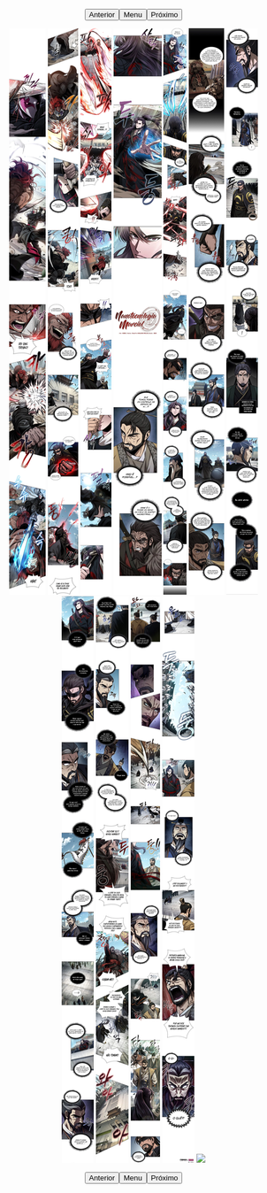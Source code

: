 <p style="text-align: center;"><button name="anterior" onclick="./chap-0227/readme.md">Anterior</button><button name="menu" onclick="./readme.md">Menu</button><button name="próximo" onclick="./chap-0229/readme.md">Próximo</button></p> <p style="text-align: center;"><img src="001.webp"> <img src="002.webp"> <img src="003.webp"> <img src="004.webp"> <img src="005.jpg"> <img src="006.webp"> <img src="007.webp"> <img src="008.webp"> <img src="009.webp"> <img src="010.webp"> <img src="011.webp"> <img src="readme.md"> </p> <p style="text-align: center;"><button name="anterior" onclick="./chap-0227/readme.md">Anterior</button><button name="menu" onclick="./readme.md">Menu</button><button name="próximo" onclick="./chap-0229/readme.md">Próximo</button></p>